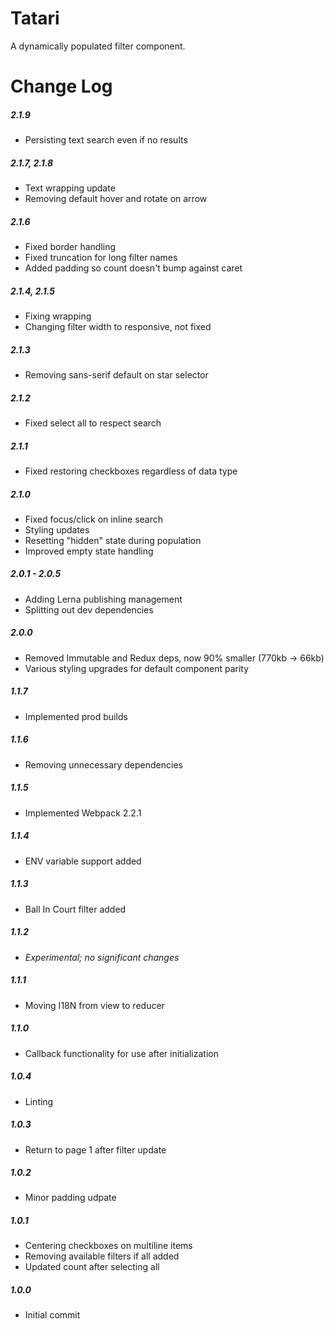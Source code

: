 # Tatari

A dynamically populated filter component.

# Change Log

##### 2.1.9
- Persisting text search even if no results

##### 2.1.7, 2.1.8
- Text wrapping update
- Removing default hover and rotate on arrow

##### 2.1.6
- Fixed border handling
- Fixed truncation for long filter names
- Added padding so count doesn't bump against caret

##### 2.1.4, 2.1.5
- Fixing wrapping
- Changing filter width to responsive, not fixed

##### 2.1.3
- Removing sans-serif default on star selector

##### 2.1.2
- Fixed select all to respect search

##### 2.1.1
- Fixed restoring checkboxes regardless of data type

##### 2.1.0
- Fixed focus/click on inline search
- Styling updates
- Resetting "hidden" state during population
- Improved empty state handling

##### 2.0.1 - 2.0.5
- Adding Lerna publishing management
- Splitting out dev dependencies

##### 2.0.0
- Removed Immutable and Redux deps, now 90% smaller (770kb -> 66kb)
- Various styling upgrades for default component parity

##### 1.1.7
- Implemented prod builds

##### 1.1.6
- Removing unnecessary dependencies

##### 1.1.5
- Implemented Webpack 2.2.1

##### 1.1.4
- ENV variable support added

##### 1.1.3
- Ball In Court filter added

##### 1.1.2
- _Experimental; no significant changes_

##### 1.1.1
- Moving I18N from view to reducer

##### 1.1.0
- Callback functionality for use after initialization

##### 1.0.4
- Linting

##### 1.0.3
- Return to page 1 after filter update

##### 1.0.2
- Minor padding udpate

##### 1.0.1
- Centering checkboxes on multiline items
- Removing available filters if all added
- Updated count after selecting all

##### 1.0.0
- Initial commit
